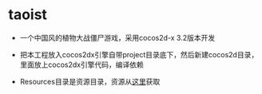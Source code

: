 # taoist
* 一个中国风的植物大战僵尸游戏，采用cocos2d-x 3.2版本开发



* 把本工程放入cocos2dx引擎自带project目录底下，然后新建cocos2d目录，里面放上cocos2dx引擎代码，编译依赖 

* Resources目录是资源目录，资源从[这里](http://pan.baidu.com/)获取

